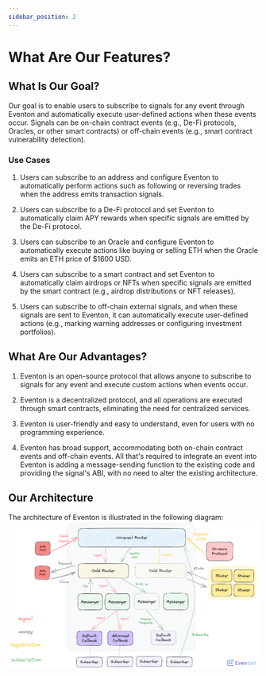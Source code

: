 ```yaml
---
sidebar_position: 2
---
```


# What Are Our Features?

## What Is Our Goal?

Our goal is to enable users to subscribe to signals for any event through Eventon and automatically execute user-defined actions when these events occur. Signals can be on-chain contract events (e.g., De-Fi protocols, Oracles, or other smart contracts) or off-chain events (e.g., smart contract vulnerability detection).

### Use Cases

1. Users can subscribe to an address and configure Eventon to automatically perform actions such as following or reversing trades when the address emits transaction signals.

2. Users can subscribe to a De-Fi protocol and set Eventon to automatically claim APY rewards when specific signals are emitted by the De-Fi protocol.

3. Users can subscribe to an Oracle and configure Eventon to automatically execute actions like buying or selling ETH when the Oracle emits an ETH price of $1600 USD.

4. Users can subscribe to a smart contract and set Eventon to automatically claim airdrops or NFTs when specific signals are emitted by the smart contract (e.g., airdrop distributions or NFT releases).

5. Users can subscribe to off-chain external signals, and when these signals are sent to Eventon, it can automatically execute user-defined actions (e.g., marking warning addresses or configuring investment portfolios).

## What Are Our Advantages?

1. Eventon is an open-source protocol that allows anyone to subscribe to signals for any event and execute custom actions when events occur.

2. Eventon is a decentralized protocol, and all operations are executed through smart contracts, eliminating the need for centralized services.

3. Eventon is user-friendly and easy to understand, even for users with no programming experience.

4. Eventon has broad support, accommodating both on-chain contract events and off-chain events. All that's required to integrate an event into Eventon is adding a message-sending function to the existing code and providing the signal's ABI, with no need to alter the existing architecture.

## Our Architecture

The architecture of Eventon is illustrated in the following diagram:
![Alt text](/img/architecture_image.png)

<!-- ![eventon Architecture](/img/eventon-architecture.png) -->
